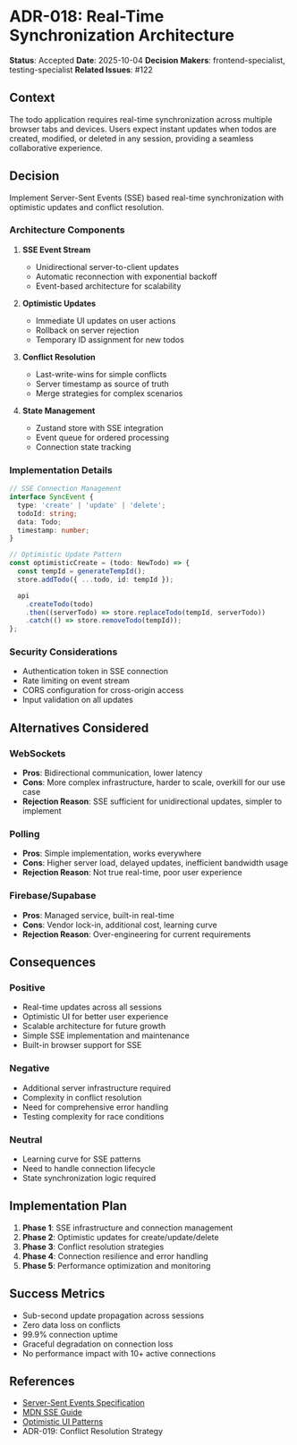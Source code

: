 # ADR-018: Real-Time Synchronization Architecture

**Status**: Accepted
**Date**: 2025-10-04
**Decision Makers**: frontend-specialist, testing-specialist
**Related Issues**: #122

## Context

The todo application requires real-time synchronization across multiple browser tabs and devices. Users expect
instant updates when todos are created, modified, or deleted in any session, providing a seamless collaborative
experience.

## Decision

Implement Server-Sent Events (SSE) based real-time synchronization with optimistic updates and conflict resolution.

### Architecture Components

1. **SSE Event Stream**
   - Unidirectional server-to-client updates
   - Automatic reconnection with exponential backoff
   - Event-based architecture for scalability

2. **Optimistic Updates**
   - Immediate UI updates on user actions
   - Rollback on server rejection
   - Temporary ID assignment for new todos

3. **Conflict Resolution**
   - Last-write-wins for simple conflicts
   - Server timestamp as source of truth
   - Merge strategies for complex scenarios

4. **State Management**
   - Zustand store with SSE integration
   - Event queue for ordered processing
   - Connection state tracking

### Implementation Details

```typescript
// SSE Connection Management
interface SyncEvent {
  type: 'create' | 'update' | 'delete';
  todoId: string;
  data: Todo;
  timestamp: number;
}

// Optimistic Update Pattern
const optimisticCreate = (todo: NewTodo) => {
  const tempId = generateTempId();
  store.addTodo({ ...todo, id: tempId });

  api
    .createTodo(todo)
    .then((serverTodo) => store.replaceTodo(tempId, serverTodo))
    .catch(() => store.removeTodo(tempId));
};
```

### Security Considerations

- Authentication token in SSE connection
- Rate limiting on event stream
- CORS configuration for cross-origin access
- Input validation on all updates

## Alternatives Considered

### WebSockets

- **Pros**: Bidirectional communication, lower latency
- **Cons**: More complex infrastructure, harder to scale, overkill for our use case
- **Rejection Reason**: SSE sufficient for unidirectional updates, simpler to implement

### Polling

- **Pros**: Simple implementation, works everywhere
- **Cons**: Higher server load, delayed updates, inefficient bandwidth usage
- **Rejection Reason**: Not true real-time, poor user experience

### Firebase/Supabase

- **Pros**: Managed service, built-in real-time
- **Cons**: Vendor lock-in, additional cost, learning curve
- **Rejection Reason**: Over-engineering for current requirements

## Consequences

### Positive

- Real-time updates across all sessions
- Optimistic UI for better user experience
- Scalable architecture for future growth
- Simple SSE implementation and maintenance
- Built-in browser support for SSE

### Negative

- Additional server infrastructure required
- Complexity in conflict resolution
- Need for comprehensive error handling
- Testing complexity for race conditions

### Neutral

- Learning curve for SSE patterns
- Need to handle connection lifecycle
- State synchronization logic required

## Implementation Plan

1. **Phase 1**: SSE infrastructure and connection management
2. **Phase 2**: Optimistic updates for create/update/delete
3. **Phase 3**: Conflict resolution strategies
4. **Phase 4**: Connection resilience and error handling
5. **Phase 5**: Performance optimization and monitoring

## Success Metrics

- Sub-second update propagation across sessions
- Zero data loss on conflicts
- 99.9% connection uptime
- Graceful degradation on connection loss
- No performance impact with 10+ active connections

## References

- [Server-Sent Events Specification](https://html.spec.whatwg.org/multipage/server-sent-events.html)
- [MDN SSE Guide](https://developer.mozilla.org/en-US/docs/Web/API/Server-sent_events)
- [Optimistic UI Patterns](https://www.apollographql.com/docs/react/performance/optimistic-ui/)
- ADR-019: Conflict Resolution Strategy
